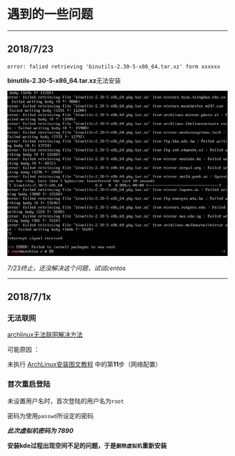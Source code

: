  遇到的一些问题
=========

-----------------
## 2018/7/23 ##

`error: falied retrieving 'binutils-2.30-5-x86_64.tar.xz' form xxxxxx`

**binutils-2.30-5-x86_64.tar.xz**无法安装

![错误截图](https://github.com/JMTBB/Arch-Linux/blob/master/screenshots/Snipaste_2018-07-23_19-51-29.png "已更改mirrorlist")

*7/23终止，还没解决这个问题，试试centos*

---------------------
## 2018/7/1x ##

### 无法联网

[archlinux无法联网解决方法](https://blog.csdn.net/killzero/article/details/8857224)

可能原因 ：

未执行 [ArchLinux安装图文教程](https://blog.csdn.net/r8l8q8/article/details/76516523) 中的第**11**步（网络配置）

### 首次重启登陆

未设置用户名时，首次登陆的用户名为` root `

密码为使用` passwd `所设定的密码

***此次虚拟机密码为 7890***

**安装kde过程出现空间不足的问题，于是`删除虚拟机`重新安装**
